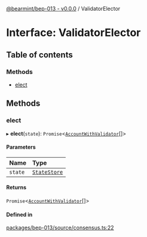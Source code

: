 [@bearmint/bep-013 - v0.0.0](../README.md) / ValidatorElector

# Interface: ValidatorElector

## Table of contents

### Methods

- [elect](ValidatorElector.md#elect)

## Methods

### elect

▸ **elect**(`state`): `Promise`<[`AccountWithValidator`](AccountWithValidator.md)[]\>

#### Parameters

| Name | Type |
| :------ | :------ |
| `state` | [`StateStore`](StateStore.md) |

#### Returns

`Promise`<[`AccountWithValidator`](AccountWithValidator.md)[]\>

#### Defined in

[packages/bep-013/source/consensus.ts:22](https://github.com/bearmint/bearmint/blob/main/packages/bep-013/source/consensus.ts#L22)
